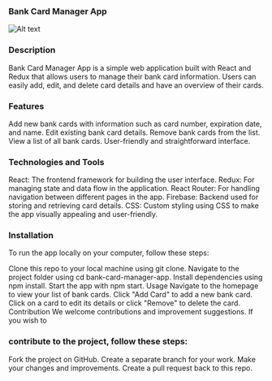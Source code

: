 ### Bank Card Manager App
![Alt text](<Skärmbild (200).png>)

### Description
Bank Card Manager App is a simple web application built with React and Redux that allows users to manage their bank card information. Users can easily add, edit, and delete card details and have an overview of their cards.

### Features
Add new bank cards with information such as card number, expiration date, and name.
Edit existing bank card details.
Remove bank cards from the list.
View a list of all bank cards.
User-friendly and straightforward interface.

### Technologies and Tools
React: The frontend framework for building the user interface.
Redux: For managing state and data flow in the application.
React Router: For handling navigation between different pages in the app.
Firebase: Backend used for storing and retrieving card details.
CSS: Custom styling using CSS to make the app visually appealing and user-friendly.


### Installation
To run the app locally on your computer, follow these steps:

Clone this repo to your local machine using git clone.
Navigate to the project folder using cd bank-card-manager-app.
Install dependencies using npm install.
Start the app with npm start.
Usage
Navigate to the homepage to view your list of bank cards.
Click "Add Card" to add a new bank card.
Click on a card to edit its details or click "Remove" to delete the card.
Contribution
We welcome contributions and improvement suggestions. If you wish to 

### contribute to the project, follow these steps:

Fork the project on GitHub.
Create a separate branch for your work.
Make your changes and improvements.
Create a pull request back to this repo.

